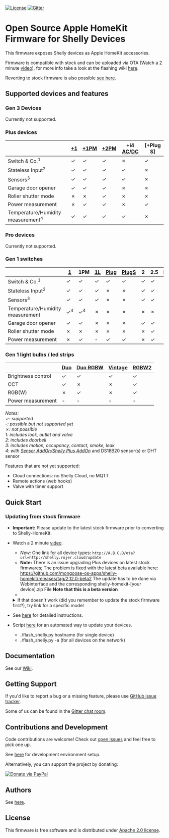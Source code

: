 [![License](https://img.shields.io/badge/License-Apache%202.0-blue.svg)](https://opensource.org/licenses/Apache-2.0)
[![Gitter](https://badges.gitter.im/shelly-homekit/community.svg)](https://gitter.im/shelly-homekit/community?utm_source=badge&utm_medium=badge&utm_campaign=pr-badge)

# Open Source Apple HomeKit Firmware for Shelly Devices

This firmware exposes Shelly devices as Apple HomeKit accessories.

Firmware is compatible with stock and can be uploaded via OTA (Watch a 2 minute [video](https://www.youtube.com/watch?v=BZc-kp4dDRw)), for more info take a look at the flashing wiki [here](https://github.com/mongoose-os-apps/shelly-homekit/wiki/Flashing#updating-from-stock-firmware).

Reverting to stock firmware is also possible [see here](https://github.com/mongoose-os-apps/shelly-homekit/wiki/Flashing#reverting-to-stock-firmware).

## Supported devices and features

### Gen 3 Devices

Currently not supported.

### Plus devices

|                                            |[+1]|[+1PM]|[+2PM]|+i4 [AC]/[DC]|[+Plug S]
|-                                           |-   |-     |-     |-            |-     
|Switch & Co.<sup>1</sup>                    |✓   |✓     |✓     |✗            |✓     
|Stateless Input<sup>2</sup>                 |✓   |✓     |✓     |✓            |✗    
|Sensors<sup>3</sup>                         |✓   |✓     |✓     |✓            |✗     
|Garage door opener                          |✓   |✓     |✓     |✗            |✗     
|Roller shutter mode                         |✗   |✗     |✓     |✗            |✗     
|Power measurement                           |✗   |✓     |✓     |✗            |✓     
|Temperature/Humidity measurement<sup>4</sup>|✓   |✓     |✓     |✓            |✗     

### Pro devices

Currently not supported.

### Gen 1 switches

||[1]|1PM|[1L]|[Plug]|[PlugS]|2|2.5|i3|[UNI]|
|-|-|-|-|-|-|-|-|-|-|
|Switch & Co.<sup>1</sup>|✓|✓|✓|✓|✓|✓|✓|✗|✓|
|Stateless Input<sup>2</sup>|✓|✓|✓|✗|✗|✓|✓|✓|✓|
|Sensors<sup>3</sup>|✓|✓|✓|✗|✗|✓|✓|✓|✓|
|Temperature/Humidity measurement|✓<sup>4</sup>|✓<sup>4</sup>|✗|✗|✗|✗|✗|✗|-|
|Garage door opener|✓|✓|✗|✗|✗|✓|✓|✗|✓|
|Roller shutter mode|✗|✗|✗|✗|✗|✗|✓|✗|✗|
|Power measurement|✗|✓|-|✓|✓|✗|✓|✗|✗|

### Gen 1 light bulbs / led strips

||[Duo]|[Duo RGBW]|[Vintage]|[RGBW2]|
|-|-|-|-|-|
|Brightness control|✓|✓|✓|✓|
|CCT|✓|✗|✗|✓|
|RGB(W)|✗|✓|✗|✓|
|Power measurement|-|-|-|-|

_Notes:_  
_✓: supported_  
_-: possible but not supported yet_  
_✗: not possible_  
_1: includes lock, outlet and valve_  
_2: includes doorbell_  
_3: includes motion, occupancy, contact, smoke, leak_  
_4: with [Sensor AddOn/Shelly Plus AddOn](https://shop.shelly.cloud/temperature-sensor-addon-for-shelly-1-1pm-wifi-smart-home-automation#312)_ and DS18B20 sensor(s) or DHT sensor

Features that are not yet supported:
 * Cloud connections: no Shelly Cloud, no MQTT
 * Remote actions (web hooks)
 * Valve with timer support

## Quick Start

### Updating from stock firmware

  * **Important:** Please update to the latest stock firmware prior to converting to Shelly-HomeKit.

  * Watch a 2 minute [video](https://www.youtube.com/watch?v=BZc-kp4dDRw).

    * *New:* One link for all device types: `http://A.B.C.D/ota?url=http://shelly.rojer.cloud/update`
    * **Note:** There is an issue upgrading Plus devices on latest stock firmwares; The problem is fixed with the latest beta available here: https://github.com/mongoose-os-apps/shelly-homekit/releases/tag/2.12.0-beta2 The update has to be done via Webinterface and the corresponding shelly-homekit-[your device].zip File  **Note that this is a beta version**
    * 
    <details>
      <summary>If that doesn't work (did you remember to update the stock firmware first?), try link for a specific model</summary>
  
      * Shelly 1: `http://A.B.C.D/ota?url=http://rojer.me/files/shelly/shelly-homekit-Shelly1.zip`

      * Shelly 1L: `http://A.B.C.D/ota?url=http://rojer.me/files/shelly/shelly-homekit-Shelly1L.zip`

      * Shelly 1PM: `http://A.B.C.D/ota?url=http://rojer.me/files/shelly/shelly-homekit-Shelly1PM.zip`

      * Shelly 2: `http://A.B.C.D/ota?url=http://rojer.me/files/shelly/shelly-homekit-Shelly2.zip`  
        _Note: Not for Shelly Dimmer 2!_

      * Shelly 2.5: `http://A.B.C.D/ota?url=http://rojer.me/files/shelly/shelly-homekit-Shelly25.zip`

      * Shelly Duo: `http://A.B.C.D/ota?url=http://rojer.me/files/shelly/shelly-homekit-ShellyDuo.zip`

      * Shelly Duo RGBW (ColorBulb): `http://A.B.C.D/ota?url=http://rojer.me/files/shelly/shelly-homekit-ShellyColorBulb.zip`

      * Shelly i3: `http://A.B.C.D/ota?url=http://rojer.me/files/shelly/shelly-homekit-ShellyI3.zip`

      * Shelly Plug: `http://A.B.C.D/ota?url=http://rojer.me/files/shelly/shelly-homekit-ShellyPlug.zip`

      * Shelly Plug S: `http://A.B.C.D/ota?url=http://rojer.me/files/shelly/shelly-homekit-ShellyPlugS.zip`

      * Shelly Plus 1: `http://A.B.C.D/ota?url=http://rojer.me/files/shelly/shelly-homekit-ShellyPlus1.zip`
        _Note: The Shelly must have installed 0.10.0-beta3 or above to be flushed, please update first!_

      * Shelly Plus 1PM: `http://A.B.C.D/ota?url=http://rojer.me/files/shelly/shelly-homekit-ShellyPlus1PM.zip`
        _Note: The Shelly must have installed 0.10.0-beta3 or above to be flushed, please update first!_

      * Shelly Plus I4 AC & DC: `http://A.B.C.D/ota?url=http://rojer.me/files/shelly/shelly-homekit-ShellyPlusI4.zip`
        _Note: The Shelly must have installed 0.10.0-beta3 or above to be flushed, please update first!_

      * Shelly RGBW2: `http://A.B.C.D/ota?url=http://rojer.me/files/shelly/shelly-homekit-ShellyRGBW2.zip`  
        _Note: The Shelly must be in color mode to flash, flashing in white mode is not supported!_

      * Shelly UNI: `http://A.B.C.D/ota?url=http://rojer.me/files/shelly/shelly-homekit-ShellyUNI.zip`

      * Shelly Vintage: `http://A.B.C.D/ota?url=http://rojer.me/files/shelly/shelly-homekit-ShellyVintage.zip`
     </details>

  * See [here](https://github.com/mongoose-os-apps/shelly-homekit/wiki/Flashing#updating-from-stock-firmware) for detailed instructions.

  * Script [here](https://github.com/mongoose-os-apps/shelly-homekit/wiki/Flashing#Script) for an automated way to update your devices.
    * ./flash_shelly.py hostname  (for single device)
    * ./flash_shelly.py -a  (for all devices on the network)

## Documentation

See our [Wiki](https://github.com/mongoose-os-apps/shelly-homekit/wiki).

## Getting Support

If you'd like to report a bug or a missing feature, please use [GitHub issue tracker](https://github.com/mongoose-os-apps/shelly-homekit/issues).

Some of us can be found in the [Gitter chat room](https://gitter.im/shelly-homekit/community).

## Contributions and Development

Code contributions are welcome! Check out [open issues](https://github.com/mongoose-os-apps/shelly-homekit/issues) and feel free to pick one up.

See [here](https://github.com/mongoose-os-apps/shelly-homekit/wiki/Development) for development environment setup.

Alternatively, you can support the project by donating:

[![Donate via PayPal](https://www.paypalobjects.com/en_US/i/btn/btn_donate_SM.gif)](https://www.paypal.com/cgi-bin/webscr?cmd=_s-xclick&hosted_button_id=6KPSKWJDHVLB4)

## Authors

See [here](AUTHORS.md).

## License

This firmware is free software and is distributed under [Apache 2.0 license](LICENSE).

[1]: https://www.shelly.cloud/en/products/shop/1xs1
[+1]: https://www.shelly.cloud/en/products/shop/shelly-plus-1
[+1PM]: https://www.shelly.cloud/en/products/shop/shelly-plus-1-pm-2-pack/shelly-plus-1-pm
[+2PM]: https://www.shelly.cloud/en/products/shop/shelly-plus-2-pm
[+PlugS]: https://www.shelly.cloud/en/products/shop/shelly-plus-plug-s
[1L]: https://www.shelly.cloud/en/products/shop/shelly-1l
[Plug]: https://www.shelly.cloud/en/products/shop/1xplug
[PlugS]: https://www.shelly.cloud/en/products/shop/shelly-plug-s
[AC]: https://www.shelly.cloud/en-de/products/product-overview/splusi4x1
[DC]: https://www.shelly.cloud/en-de/products/product-overview/shelly-plus-i4-dc
[UNI]: https://www.shelly.cloud/en/products/shop/shelly-uni-1
[RGBW2]: https://www.shelly.cloud/en/products/shop/shelly-rgbw2-1
[Duo RGBW]: https://www.shelly.cloud/en/search?query=%22Shelly+Duo+-+RGBW%22
[Duo]: https://www.shelly.cloud/en/search?query=%22Shelly+Duo%22
[Vintage]: https://www.shelly.cloud/en/search?query=vintage
